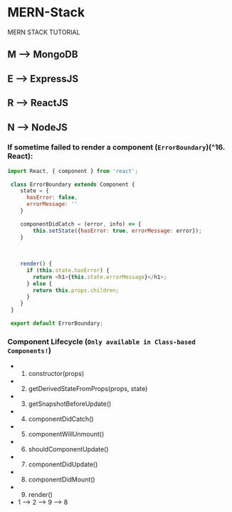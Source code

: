 # MERN-Stack
MERN STACK TUTORIAL
## M --> MongoDB
## E --> ExpressJS
## R --> ReactJS
## N --> NodeJS


### If sometime failed to render a component (`ErrorBoundary`)(^16. React):
```js
import React, { component } from 'react';
  
 class ErrorBoundary extends Component {
    state = {
      hasError: false,
      errorMessage: ''
    }
    
    componentDidCatch = (error, info) => {
        this.setState({hasError: true, errorMessage: error});
    }
    
    
    
    render() {
      if (this.state.hasError) {
        return <h1>{this.state.errorMessage}</h1>;
      } else {
        return this.props.children;
      }
    }
 } 
 
 export default ErrorBoundary;
```

### Component Lifecycle (`Only available in Class-based Components!`)
- 1. constructor(props)
- 2. getDerivedStateFromProps(props, state)
- 3. getSnapshotBeforeUpdate()
- 4. componentDidCatch()
- 5. componentWillUnmount()
- 6. shouldComponentUpdate()
- 7. componentDidUpdate()
- 8. componentDidMount()
- 9. render()
- 1 --> 2 --> 9 --> 8
